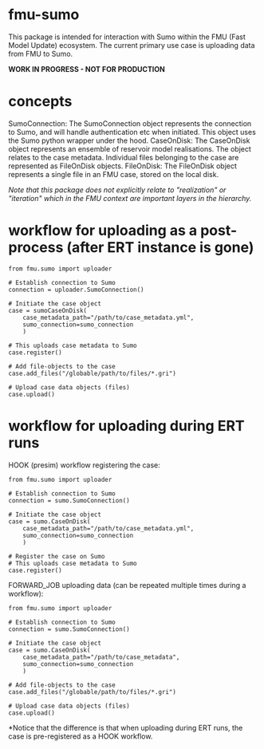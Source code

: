 # fmu-sumo
This package is intended for interaction with Sumo within the FMU (Fast Model Update) ecosystem. 
The current primary use case is uploading data from FMU to Sumo.

**WORK IN PROGRESS - NOT FOR PRODUCTION**

# concepts
SumoConnection: The SumoConnection object represents the connection to Sumo, and will handle authentication etc when initiated. This object uses the Sumo python wrapper under the hood.
CaseOnDisk: The CaseOnDisk object represents an ensemble of reservoir model realisations. The object relates to the case metadata. Individual files belonging to the case are represented as FileOnDisk objects.
FileOnDisk: The FileOnDisk object represents a single file in an FMU case, stored on the local disk.

*Note that this package does not explicitly relate to "realization" or "iteration" which in the FMU context are important layers in the hierarchy.*

# workflow for uploading as a post-process (after ERT instance is gone)
```
from fmu.sumo import uploader

# Establish connection to Sumo
connection = uploader.SumoConnection()

# Initiate the case object
case = sumoCaseOnDisk(
    case_metadata_path="/path/to/case_metadata.yml",
    sumo_connection=sumo_connection
    )

# This uploads case metadata to Sumo
case.register()

# Add file-objects to the case
case.add_files("/globable/path/to/files/*.gri")

# Upload case data objects (files)
case.upload()

```

# workflow for uploading during ERT runs

HOOK (presim) workflow registering the case:
```
from fmu.sumo import uploader

# Establish connection to Sumo
connection = sumo.SumoConnection()

# Initiate the case object
case = sumo.CaseOnDisk(
    case_metadata_path="/path/to/case_metadata.yml",
    sumo_connection=sumo_connection
    )

# Register the case on Sumo
# This uploads case metadata to Sumo
case.register()
```

FORWARD_JOB uploading data (can be repeated multiple times during a workflow):
```
from fmu.sumo import uploader

# Establish connection to Sumo
connection = sumo.SumoConnection()

# Initiate the case object
case = sumo.CaseOnDisk(
    case_metadata_path="/path/to/case_metadata",
    sumo_connection=sumo_connection
    )

# Add file-objects to the case
case.add_files("/globable/path/to/files/*.gri")

# Upload case data objects (files)
case.upload()

```
*Notice that the difference is that when uploading during ERT runs, the case is pre-registered as a HOOK workflow.
